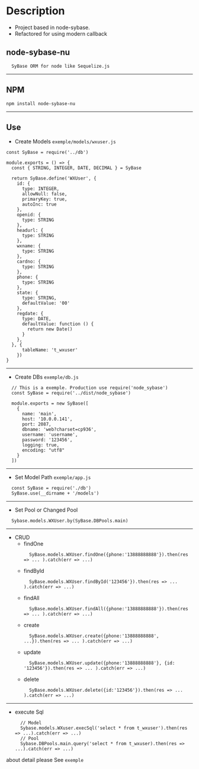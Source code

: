 # Description

-   Project based in node-sybase.
-   Refactored for using modern callback

## node-sybase-nu

```
  SyBase ORM for node like Sequelize.js
```

---

## NPM

```
npm install node-sybase-nu
```

---

## Use

-   Create Models `exemple/models/wxuser.js`

```
const SyBase = require('../db')

module.exports = () => {
  const { STRING, INTEGER, DATE, DECIMAL } = SyBase

  return SyBase.define('WXUser', {
    id: {
      type: INTEGER,
      allowNull: false,
      primaryKey: true,
      autoInc: true
    },
    openid: {
      type: STRING
    },
    headurl: {
      type: STRING
    },
    wxname: {
      type: STRING
    },
    cardno: {
      type: STRING
    },
    phone: {
      type: STRING
    },
    state: {
      type: STRING,
      defaultValue: '00'
    },
    regdate: {
      type: DATE,
      defaultValue: function () {
        return new Date()
      }
    },
  }, {
      tableName: 't_wxuser'
    })
}
```

---

-   Create DBs `exemple/db.js`

```
  // This is a exemple. Production use require('node_sybase')
  const SyBase = require('../dist/node_sybase')

  module.exports = new SyBase([
    {
      name: 'main',
      host: '10.0.0.141',
      port: 2087,
      dbname: 'web?charset=cp936',
      username: 'username',
      password: '123456',
      logging: true,
      encoding: "utf8"
    }
  ])
```

---

-   Set Model Path `exemple/app.js`

```
  const SyBase = require('./db')
  SyBase.use(__dirname + '/models')
```

---

-   Set Pool or Changed Pool

```
  Sybase.models.WXUser.by(SyBase.DBPools.main)
```

---

-   CRUD
    -   findOne
        ```
          SyBase.models.WXUser.findOne({phone:'13888888888'}).then(res => ... ).catch(err => ...)
        ```
    -   findById
        ```
          SyBase.models.WXUser.findById('123456'}).then(res => ... ).catch(err => ...)
        ```
    -   findAll
        ```
          SyBase.models.WXUser.findAll({phone:'13888888888'}).then(res => ... ).catch(err => ...)
        ```
    -   create
        ```
          SyBase.models.WXUser.create({phone:'13888888888', ...}).then(res => ... ).catch(err => ...)
        ```
    -   update
        ```
          SyBase.models.WXUser.update({phone:'13888888888'}, {id: '123456'}).then(res => ... ).catch(err => ...)
        ```
    -   delete
        ```
          SyBase.models.WXUser.delete({id:'123456'}).then(res => ... ).catch(err => ...)
        ```

---

-   execute Sql
    ```
      // Model
      Sybase.models.WXuser.execSql('select * from t_wxuser').then(res => ...).catch(err => ...)
      // Pool
      Sybase.DBPools.main.query('select * from t_wxuser).then(res => ...).catch(err => ...)
    ```

about detail please See `exemple`
